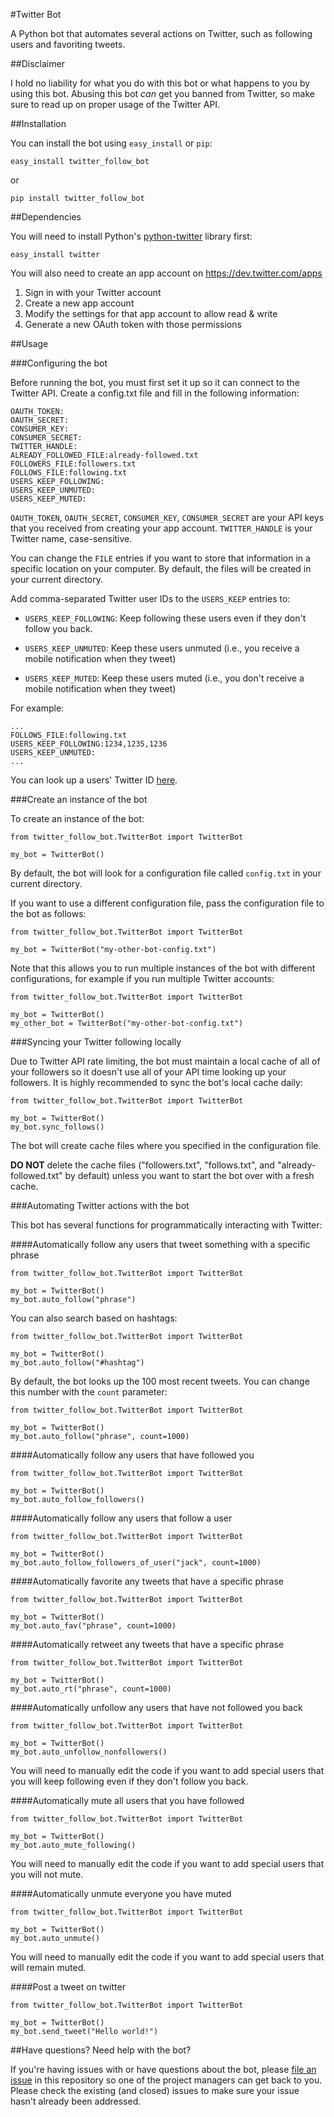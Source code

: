 #Twitter Bot

A Python bot that automates several actions on Twitter, such as following users and favoriting tweets.

##Disclaimer

I hold no liability for what you do with this bot or what happens to you by using this bot. Abusing this bot *can* get you banned from Twitter, so make sure to read up on proper usage of the Twitter API.

##Installation

You can install the bot using `easy_install` or `pip`:

    easy_install twitter_follow_bot

or

    pip install twitter_follow_bot

##Dependencies

You will need to install Python's [python-twitter](https://github.com/sixohsix/twitter/) library first:

    easy_install twitter
    
You will also need to create an app account on https://dev.twitter.com/apps

1. Sign in with your Twitter account
2. Create a new app account
3. Modify the settings for that app account to allow read & write
4. Generate a new OAuth token with those permissions

##Usage

###Configuring the bot

Before running the bot, you must first set it up so it can connect to the Twitter API. Create a config.txt file and fill in the following information:

    OAUTH_TOKEN:
    OAUTH_SECRET:
    CONSUMER_KEY:
    CONSUMER_SECRET:
    TWITTER_HANDLE:
    ALREADY_FOLLOWED_FILE:already-followed.txt
    FOLLOWERS_FILE:followers.txt
    FOLLOWS_FILE:following.txt
    USERS_KEEP_FOLLOWING:
    USERS_KEEP_UNMUTED:
    USERS_KEEP_MUTED:
    
`OAUTH_TOKEN`, `OAUTH_SECRET`, `CONSUMER_KEY`, `CONSUMER_SECRET` are your API keys that you received from creating your app account. `TWITTER_HANDLE` is your Twitter name, case-sensitive.

You can change the `FILE` entries if you want to store that information in a specific location on your computer. By default, the files will be created in your current directory.

Add comma-separated Twitter user IDs to the `USERS_KEEP` entries to:

* `USERS_KEEP_FOLLOWING`: Keep following these users even if they don't follow you back.

* `USERS_KEEP_UNMUTED`: Keep these users unmuted (i.e., you receive a mobile notification when they tweet)

* `USERS_KEEP_MUTED`: Keep these users muted (i.e., you don't receive a mobile notification when they tweet)

For example:

    ...
    FOLLOWS_FILE:following.txt
    USERS_KEEP_FOLLOWING:1234,1235,1236
    USERS_KEEP_UNMUTED:
    ...
    
You can look up a users' Twitter ID [here](http://tweeterid.com/).

###Create an instance of the bot

To create an instance of the bot:

    from twitter_follow_bot.TwitterBot import TwitterBot
    
    my_bot = TwitterBot()
    
By default, the bot will look for a configuration file called `config.txt` in your current directory.
    
If you want to use a different configuration file, pass the configuration file to the bot as follows:

    from twitter_follow_bot.TwitterBot import TwitterBot
    
    my_bot = TwitterBot("my-other-bot-config.txt")
    
Note that this allows you to run multiple instances of the bot with different configurations, for example if you run multiple Twitter accounts:

    from twitter_follow_bot.TwitterBot import TwitterBot
    
    my_bot = TwitterBot()
    my_other_bot = TwitterBot("my-other-bot-config.txt")

###Syncing your Twitter following locally

Due to Twitter API rate limiting, the bot must maintain a local cache of all of your followers so it doesn't use all of your API time looking up your followers. It is highly recommended to sync the bot's local cache daily:

    from twitter_follow_bot.TwitterBot import TwitterBot
    
    my_bot = TwitterBot()
    my_bot.sync_follows()
    
The bot will create cache files where you specified in the configuration file.
    
**DO NOT** delete the cache files ("followers.txt", "follows.txt", and "already-followed.txt" by default) unless you want to start the bot over with a fresh cache.

###Automating Twitter actions with the bot

This bot has several functions for programmatically interacting with Twitter:

####Automatically follow any users that tweet something with a specific phrase

    from twitter_follow_bot.TwitterBot import TwitterBot
    
    my_bot = TwitterBot()
    my_bot.auto_follow("phrase")
    
You can also search based on hashtags:

    from twitter_follow_bot.TwitterBot import TwitterBot
    
    my_bot = TwitterBot()
    my_bot.auto_follow("#hashtag")
  
By default, the bot looks up the 100 most recent tweets. You can change this number with the `count` parameter:

    from twitter_follow_bot.TwitterBot import TwitterBot
    
    my_bot = TwitterBot()
    my_bot.auto_follow("phrase", count=1000)
    
####Automatically follow any users that have followed you

    from twitter_follow_bot.TwitterBot import TwitterBot
    
    my_bot = TwitterBot()
    my_bot.auto_follow_followers()

####Automatically follow any users that follow a user
    
    from twitter_follow_bot.TwitterBot import TwitterBot
    
    my_bot = TwitterBot() 
    my_bot.auto_follow_followers_of_user("jack", count=1000)

####Automatically favorite any tweets that have a specific phrase

    from twitter_follow_bot.TwitterBot import TwitterBot
    
    my_bot = TwitterBot()
    my_bot.auto_fav("phrase", count=1000)
    
####Automatically retweet any tweets that have a specific phrase

    from twitter_follow_bot.TwitterBot import TwitterBot
    
    my_bot = TwitterBot()
    my_bot.auto_rt("phrase", count=1000)

####Automatically unfollow any users that have not followed you back

    from twitter_follow_bot.TwitterBot import TwitterBot
    
    my_bot = TwitterBot()
    my_bot.auto_unfollow_nonfollowers()
  
You will need to manually edit the code if you want to add special users that you will keep following even if they don't follow you back.

####Automatically mute all users that you have followed

    from twitter_follow_bot.TwitterBot import TwitterBot
    
    my_bot = TwitterBot()
    my_bot.auto_mute_following()

You will need to manually edit the code if you want to add special users that you will not mute.

####Automatically unmute everyone you have muted

    from twitter_follow_bot.TwitterBot import TwitterBot
    
    my_bot = TwitterBot()
    my_bot.auto_unmute()
    
You will need to manually edit the code if you want to add special users that will remain muted. 

####Post a tweet on twitter

    from twitter_follow_bot.TwitterBot import TwitterBot
    
    my_bot = TwitterBot()
    my_bot.send_tweet("Hello world!")
    
##Have questions? Need help with the bot?

If you're having issues with or have questions about the bot, please [file an issue](https://github.com/rhiever/twitter-follow-bot/issues) in this repository so one of the project managers can get back to you. Please check the existing (and closed) issues to make sure your issue hasn't already been addressed.
